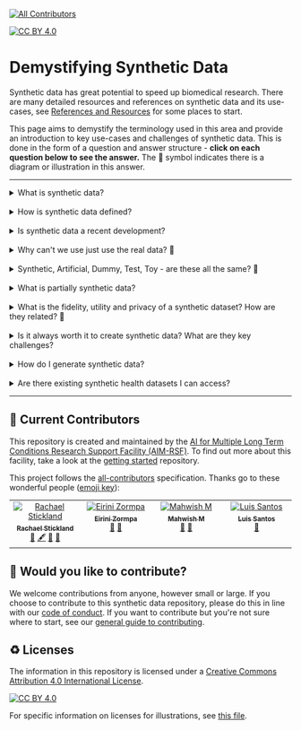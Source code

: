 <!-- ALL-CONTRIBUTORS-BADGE:START - Do not remove or modify this section -->
[![All Contributors](https://img.shields.io/badge/all_contributors-4-orange.svg?style=flat-square)](#contributors-)
<!-- ALL-CONTRIBUTORS-BADGE:END -->

[![CC BY 4.0][cc-by-shield]][cc-by]

# Demystifying Synthetic Data 

Synthetic data has great potential to speed up biomedical research. There are many detailed resources and references on synthetic data and its use-cases, see [References and Resources](references-and-resources.md) for some places to start. 

This page aims to demystify the terminology used in this area and provide an introduction to key use-cases and challenges of synthetic data. This is done in the form of a question and answer structure - **click on each question below to see the answer.** The 🎨 symbol indicates there is a diagram or illustration in this answer. 

---

<details>
  <summary>What is synthetic data?</summary>  
  <br />

  > Synthetic data are artificially generated data which replicate original features and patterns of real-world data.
  </details>

<br />

<details>
  <summary>How is synthetic data defined?</summary>  
  <br />

  > There are various definitions of synthetic data. Here are 3 examples:
  > 
  > "Synthetic data is data that has been generated using a purpose-built mathematical model or algorithm, with the aim of solving a (set of) data science task(s)."([Reference 5](references-and-resources.md)) 
  > 
  > "Conceptually, synthetic data are artificial data that mimics the properties of and relationships in real data. The quality of synthetic data depends on the approach taken to synthetic data generation."([Reference 6](references-and-resources.md)) 
  >
  > "Synthetic data are microdata records created to improve data utility while preventing disclosure of confidential respondent information. Synthetic data is created by statistically modelling original data and then using those models to generate new data values that reproduce the original data’s statistical properties …" Source: US Census Bureau, ([Reference 1](references-and-resources.md)) 

  </details>

<br />

<details>
  <summary>Is synthetic data a recent development?</summary>  
  <br />

  > No. Using computer-generated data to solve tasks and generate new data is not a new idea; simulation and modelling approaches have been used for decades in science and technology spaces. However, newer developments relate to the application of synthetic data, particularly relating to the growing use case of using it to managing the disclosure risk of sensitive health care data. 
</details>

<br />

<details>
  <summary>Why can't we use just use the real data? 🎨 </summary>  
  <br />
  
  > It can be confusing if 'made up' data is used instead of real data. In nearly all situations, the real data is what we should use to make final conclusions and decisions. However, there are points along the research process where it is challenging to use the real data (for example, privacy concerns) and a synthetic version (that matches the real data in some way but is mot the real data) may help researchers and other users of this data.
  >
  > Health databases can contain sensitive personal information about a large group of people, making the hosting and sharing of these databases challenging. We do have some good anonymisation approaches to remove the risk of disclosure, however some risk will always remain. Accessing these databases can also cost money.
  > 
  > For these reasons above, and more, scientists working in health-care and biomedical research have sought to overcome some of these privacy concerns by generating synthetic versions of datasets of interest. In theory, the synthetic data should be safer and easier to access, therefore allowing researchers to learn the structure, features and patterns of the real dataset without actually accessing it directly. Easier and earlier access should facilitate promotion of these datasets, training of people and acceleration/refinement of research workflows. 
  > 
  > In the context of AI,  synthetic data that closely match the statistical properties of the real data can be used to train and validate machine learning models; synthetic datasets can be created to be different to the real data in specific ways to address a certain bias in the real data, for example under-sampling of sub-groups within a population.

  <img align="center" width="50%" height="50%" src="illustrations/DataArePeople.jpg" alt=Data Are People>

</details>

<br />

<details>
  <summary>Synthetic, Artificial, Dummy, Test, Toy - are these all the same? 🎨 </summary>  
  <br />
  
  > Many terms are used interchangeably. Synthetic data and Artificial data typically refer to the same concept; often synthetic data is said to be artificially generated. Simulated data or Augmented data are sometimes used in replace of synthetic data, but can be best thought of as methods used to generate the synthetic data i.e. via simulations and mathematical modelling. The low fidelity space can be less well defined and some people refer to this data as Dummy, Test or Toy data. These three are more likely to be randomly generated data, only matching the structure of the dataset and fewer of its statistical properties. More informal terms such as fake or made-up data are sometimes used.

  <img align="center" width="50%" height="50%" src="illustrations/terminology.png" alt=Terminology>

</details>

<br />

<details>
  <summary>What is partially synthetic data?</summary>  
  <br />

  > Partially synthetic data (sometimes referred to as augmented data) incorporate real-world data. 
  > 
  > Fully synthetic data is created based on patterns learnt from real-world data, but does not use the real-world data directly.
  </details>

<br />


<details>
  <summary>What is the fidelity, utility and privacy of a synthetic dataset? How are they related? 🎨 </summary>  
  <br />
  
  > - Utility is how useful the synthetic dataset is for a specific task or tasks, which will be application-dependent
  > - Fidelity is the degree to which the synthetic dataset matches the statistical properties of the real data Synthetic data is often categorised by the level of fidelity (low to high).
  > - Privacy is the amount of information the dataset contains about real data. Synthetic data can be created to mitigate disclosure risk (disclosure of confidential data about an individual).

<img align="center" width="50%" height="50%" src="illustrations/synthetic_data_dials.png" alt=synthetic_data_dials>

  > There are many dials/levers that a researcher can change when generating a synthetic dataset. Some of these are utility, fidelity and privacy risk, defined previously. When you change one dial, often another one changes. For instance, in general utility and fidelity change together and privacy risk increases with higher fidelity. However, not always! This is because privacy is dependent on the approach/methodology used to generate the synthetic data. Other important dials are the level of resources you have to generate the synthetic data, and how transparent the methodology of generation is (particularly relevant if AI is used).

  </details>

<br />

<details>
  <summary>Is it always worth it to create synthetic data? What are they key challenges? </summary>  
  <br />

  > - If the effort taken to make a good enough quality synthetic dataset is more than the effort to access anonymised real data, then it is often not worth it. 
  > - The quality of the real data can determine the quality of the synthetic data, retaining biases and errors.
  > - Though synthetic data is used to address bias and privacy risk it can also introduce these, if not created and used appropriately.
  > - We need to appropriately communicate what synthetic data is and isn't to different audiences, so that it is a trusted resource.
  > - We need to appropriately adapt data governance: it is not a replacement for real data, and should be easier to access and work with.
  > - Synthetic data has great potential in the context of the use of sensitive personal data in research, however synthetic data is not automatically private. For example, outliers remain hard to represent in a synthetic dataset in a private way, and evaluating the privacy of a model/dataset can be challenging. Privacy is a big topic - see [Reference 5](references-and-resources.md).

  </details>

<br />

  <details>
  <summary>How do I generate synthetic data?</summary>  
  <br />

  > There are multiple approaches to generating a synthetic dataset, see [this guide](synthetic-data-generation.md). Please note, this guide is not regularly updated.
  </details>

  <br />

  <details>
  <summary>Are there existing synthetic health datasets I can access?</summary>  
  <br />

  > Yes! See [this guide](synthetic-datasets-inventory.md). Please note, this guide is not regularly updated.
  </details>
  
---

## 🤝 Current Contributors 

This repository is created and maintained by the [AI for Multiple Long Term Conditions Research Support Facility (AIM-RSF)](https://www.turing.ac.uk/research/research-projects/ai-multiple-long-term-conditions-research-support-facility). To find out more about this facility, take a look at the [getting started](https://github.com/aim-rsf/Getting-Started) repository. 

This project follows the [all-contributors](https://github.com/all-contributors/all-contributors) specification. 
Thanks go to these wonderful people ([emoji key](https://allcontributors.org/docs/en/emoji-key)):

<!-- ALL-CONTRIBUTORS-LIST:START - Do not remove or modify this section -->
<!-- prettier-ignore-start -->
<!-- markdownlint-disable -->
<table>
  <tbody>
    <tr>
      <td align="center" valign="top" width="14.28%"><a href="http://linkedin.com/in/rstickland-phd"><img src="https://avatars.githubusercontent.com/u/50215726?v=4?s=100" width="100px;" alt="Rachael Stickland"/><br /><sub><b>Rachael Stickland</b></sub></a><br /><a href="#maintenance-RayStick" title="Maintenance">🚧</a> <a href="#content-RayStick" title="Content">🖋</a> <a href="#ideas-RayStick" title="Ideas, Planning, & Feedback">🤔</a> <a href="https://github.com/aim-rsf/Synthetic-Data/commits?author=RayStick" title="Documentation">📖</a></td>
      <td align="center" valign="top" width="14.28%"><a href="https://github.com/eirini-zormpa"><img src="https://avatars.githubusercontent.com/u/30151074?v=4?s=100" width="100px;" alt="Eirini Zormpa"/><br /><sub><b>Eirini Zormpa</b></sub></a><br /><a href="#ideas-eirini-zormpa" title="Ideas, Planning, & Feedback">🤔</a> <a href="https://github.com/aim-rsf/Synthetic-Data/pulls?q=is%3Apr+reviewed-by%3Aeirini-zormpa" title="Reviewed Pull Requests">👀</a></td>
      <td align="center" valign="top" width="14.28%"><a href="https://github.com/Rainiefantasy"><img src="https://avatars.githubusercontent.com/u/43926907?v=4?s=100" width="100px;" alt="Mahwish M"/><br /><sub><b>Mahwish M</b></sub></a><br /><a href="#ideas-Rainiefantasy" title="Ideas, Planning, & Feedback">🤔</a> <a href="https://github.com/aim-rsf/Synthetic-Data/pulls?q=is%3Apr+reviewed-by%3ARainiefantasy" title="Reviewed Pull Requests">👀</a></td>
      <td align="center" valign="top" width="14.28%"><a href="https://github.com/la-sts"><img src="https://avatars.githubusercontent.com/u/34314067?v=4?s=100" width="100px;" alt="Luis Santos"/><br /><sub><b>Luis Santos</b></sub></a><br /><a href="#ideas-la-sts" title="Ideas, Planning, & Feedback">🤔</a></td>
    </tr>
  </tbody>
</table>

<!-- markdownlint-restore -->
<!-- prettier-ignore-end -->

<!-- ALL-CONTRIBUTORS-LIST:END -->
<!-- prettier-ignore-start -->
<!-- markdownlint-disable -->

<!-- markdownlint-restore -->
<!-- prettier-ignore-end -->

<!-- ALL-CONTRIBUTORS-LIST:END -->

## 🤝 Would you like to contribute? 

We welcome contributions from anyone, however small or large. If you choose to contribute to this synthetic data repository, please do this in line with our [code of conduct](https://github.com/aim-rsf/Getting-Started/blob/main/CODE_OF_CONDUCT.md). If you want to contribute but you're not sure where to start, see our [general guide to contributing](https://github.com/aim-rsf/Getting-Started/blob/main/CONTRIBUTING.md).

## ♻️ Licenses

The information in this repository is licensed under a [Creative Commons Attribution 4.0 International License][cc-by].

[![CC BY 4.0][cc-by-image]][cc-by]

[cc-by]: http://creativecommons.org/licenses/by/4.0/
[cc-by-image]: https://i.creativecommons.org/l/by/4.0/88x31.png
[cc-by-shield]: https://img.shields.io/badge/License-CC%20BY%204.0-lightgrey.svg

For specific information on licenses for illustrations, see [this file](illustrations/README.md).
